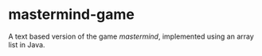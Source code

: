 # mastermind-game
A text based version of the game *mastermind*, implemented using an array list in Java.
